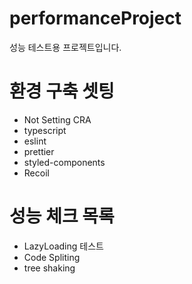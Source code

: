 # performanceProject
성능 테스트용 프로젝트입니다.

# 환경 구축 셋팅
- Not Setting CRA
- typescript
- eslint
- prettier
- styled-components
- Recoil

# 성능 체크 목록
- LazyLoading 테스트 
- Code Spliting 
- tree shaking